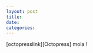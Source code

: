```yaml
---
layout: post
title:
date:
categories:
---
```


[octopresslink][Octopress] mola !


[octopresslink]:     http://octopress.org/